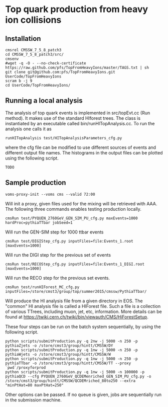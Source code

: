 # Top quark production from heavy ion collisions

## Installation

```
cmsrel CMSSW_7_5_8_patch3
cd CMSSW_7_5_8_patch3/src/
cmsenv
#wget -q -O - --no-check-certificate https://raw.github.com/pfs/TopFromHeavyIons/master/TAGS.txt | sh
git clone git@github.com:pfs/TopFromHeavyIons.git UserCode/TopFromHeavyIons
scram b -j 9
cd UserCode/TopFromHeavyIons/
```

## Running a local analysis

The analysis of top quark events is implemented in src/topEvt.cc (Run method).
It makes use of the standard HIforest trees.
The class is instantiated by an executable called bin/runHITopAnalysis.cc.
To run the analysis one calls it as
```
runHITopAnalysis test/HITopAnalysisParameters_cfg.py
```
where the cfg file can be modified to use different sources of events and different output file names.
The histograms in the output files can be plotted using the following script.
```
TODO
```

## Sample production

```
voms-proxy-init --voms cms --valid 72:00
```
Will init a proxy, given files used for the mixing will be retrieved with AAA.
The following three commands enables testing production locally.
```
cmsRun test/PYQUEN_2760GeV_GEN_SIM_PU_cfg.py maxEvents=1000 hardProc=pythiaTTbar jobSeed=1
```
Will run the GEN-SIM step for 1000 ttbar events
```
cmsRun test/DIGIStep_cfg.py inputFiles=file:Events_1.root [maxEvents=1000]
```
Will run the DIGI step for the previous set of events
```
cmsRun test/RECOStep_cfg.py inputFiles=file:Events_1_DIGI.root [maxEvents=1000]
```
Will run the RECO step for the previous set events.
```
cmsRun test/runHIForest_MC_cfg.py inputFiles=/store/cmst3/group/top/summer2015/cmssw/PythiaTTbar/
```
Will produce the HI analysis file from a given directory in EOS.
The "common" HI analysis file is called a HIForest file. 
Such a file is a collection of various TTrees, including muon, jet, etc, information. 
More details can be found at https://twiki.cern.ch/twiki/bin/viewauth/CMS/HiForestSetup. 

These four steps can be run on the batch system sequentially, by using the following script.
```
python scripts/submitProduction.py -q 2nw -j 5000 -n 250 -p pythiaZjets -o /store/cmst3/group/hintt/CMSSW/DY
python scripts/submitProduction.py -q 1nw -j 5000 -n 250 -p pythiaWjets -o /store/cmst3/group/hintt/CMSSW/W
python scripts/submitProduction.py -q 1nw -j 5000 -n 250 -p pythiaTTbar -o /store/cmst3/group/hintt/CMSSW/TT --proxy `pwd`/proxyforprod
python scripts/submitProduction.py -q 1nw -j 5000 -n 100000 -p pythiaQCD --cfg PYQUEN_2760GeV_QCDEMenriched_GEN_SIM_PU_cfg.py -o /store/cmst3/group/hintt/CMSSW/QCDEMriched_80to250 --extra "minPtHat=80 maxPtHat=250"
```
Other options can be passed. If no queue is given, jobs are sequentially run in the submission machine.


